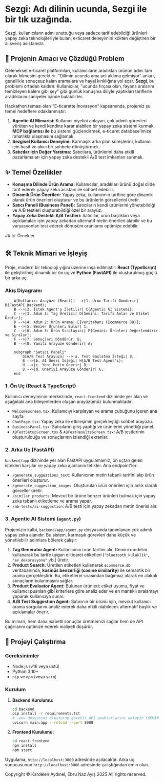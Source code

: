 # Sezgi: Adı dilinin ucunda, Sezgi ile bir tık uzağında.

Sezgi, kullanıcıların adını unuttuğu veya sadece tarif edebildiği ürünleri yapay zeka teknolojileriyle bulan, e-ticaret deneyimini kökten değiştiren bir alışveriş asistanıdır. 

## 🚀 Projenin Amacı ve Çözdüğü Problem

Geleneksel e-ticaret platformları, kullanıcıların aradıkları ürünün adını tam olarak bilmesini gerektirir. "Dilimin ucunda ama adı aklıma gelmiyor" anları, genellikle sonuçsuz kalan aramalara ve hayal kırıklığına yol açar. **Sezgi**, bu problemi ortadan kaldırır. Kullanıcılar, "ucunda fırçası olan, fayans aralarını temizleyen kalem gibi şey" gibi günlük konuşma diliyle yaptıkları tariflerle aradıklarını saniyeler içinde bulabilirler.

Hackathon teması olan "E-ticarette İnovasyon" kapsamında, projemiz şu temel hedeflere odaklanmıştır:
1.  **Agentic AI Mimarisi:** Kullanıcı niyetini anlayan, çok adımlı görevleri yürüten ve kendi kendine karar alabilen bir yapay zeka sistemi kurmak. **MCP bağlantısı ile** bu sistemi güçlendirmek, e-ticaret database'imize rahatlıkla ulaşmasını sağlamak.
2.  **Sezgisel Kullanıcı Deneyimi:** Karmaşık arka plan süreçlerini, kullanıcı için basit ve akıcı bir sohbete dönüştürmek.
3.  **Satıcılar için Değer Yaratma:** Satıcılara, ürünlerini daha etkili pazarlamaları için yapay zeka destekli A/B test imkanları sunmak.

## ✨ Temel Özellikler

-   **Konuşma Dilinde Ürün Arama:** Kullanıcılar, aradıkları ürünü doğal dilde tarif ederek yapay zeka asistanı ile sohbet edebilir.
-   **Dinamik Ürün Önerileri:** Yapay zeka, kullanıcının tarifine göre dinamik olarak ürün önerileri oluşturur ve bu ürünlerin görsellerini üretir.
-   **Satıcı Paneli (Business Panel):** Satıcıların kendi ürünlerini yönetebildiği ve A/B testleri oluşturabildiği özel bir arayüz.
-   **Yapay Zeka Destekli A/B Testleri:** Satıcılar, ürün başlıkları veya açıklamaları için yapay zekadan alternatif metin önerileri alabilir ve bu varyasyonları test ederek dönüşüm oranlarını optimize edebilir.


## 📊 Örnekler


## 🛠️ Teknik Mimari ve İşleyiş

Proje, modern bir teknoloji yığını üzerine inşa edilmiştir: **React (TypeScript)** ile geliştirilmiş dinamik bir ön uç ve **Python (FastAPI)** ile oluşturulmuş güçlü bir arka uç.

### Akış Diyagramı

```
    A[Kullanıcı Arayüzü (React)] -->|1. Ürün Tarifi Gönderir| B(FastAPI Backend);
    B -->|2. İstek Agent'a İletilir| C{Agentic AI Sistemi};
    C -->|3. Adım 1: Tag Üretici| D[Gemini: Tarifi Anlar ve Etiket Üretir];
    D -->|4. Adım 2: Ürün Arama| E[Veritabanı (Ecommerce DB)];
    E -->|5. Benzer Ürünleri Bulur| C;
    C -->|6. Adım 3: Ürün Sıralayıcı| F[Gemini: Ürünleri Değerlendirir ve Sıralar];
    F -->|7. Sonuçları Döndürür| B;
    B -->|8. Yanıtı Arayüze Gönderir| A;

    subgraph "Satıcı Paneli"
        G[A/B Test Arayüzü] -->|a. Test Başlatma İsteği| B;
        B -->|b. AI Öneri İsteği| H{A/B Test Agent'ı};
        H -->|c. Yeni Metin Önerir| B;
        B -->|d. Öneriyi Arayüze Gönderir| G;
    end
```

### 1. **Ön Uç (React & TypeScript)**

Kullanıcı deneyiminin merkezinde, `react-frontend` dizininde yer alan ve aşağıdaki ana bileşenlerden oluşan arayüzümüz bulunmaktadır:
-   `WelcomeScreen.tsx`: Kullanıcıyı karşılayan ve arama çubuğunu içeren ana sayfa.
-   `ChatPage.tsx`: Yapay zeka ile etkileşimin gerçekleştiği sohbet arayüzü.
-   `BusinessPanel.tsx`: Satıcıların giriş yaptığı ve ürünlerini yönettiği panel.
-   `ABTestSetupScreen.tsx` & `ABTestResultsScreen.tsx`: A/B testlerinin oluşturulduğu ve sonuçlarının izlendiği ekranlar.

### 2. **Arka Uç (FastAPI)**

`backend/app` dizininde yer alan FastAPI uygulamamız, ön uçtan gelen istekleri karşılar ve yapay zeka ajanlarını tetikler. Ana endpoint'ler:
-   `/generate_suggestions_text`: Kullanıcının metin tabanlı tarifini alıp ürün önerileri oluşturur.
-   `/generate_suggestion_images`: Oluşturulan ürün önerileri için anlık olarak görseller üretir.
-   `/similar_products`: Mevcut bir ürüne benzer ürünleri bulmak için yapay zeka tabanlı etiketleme ve arama yapar.
-   `/ab-tests/ai-suggestion`: A/B testi için yapay zekadan metin önerisi alır.

### 3. **Agentic AI Sistemi (`agent.py`)**

Projemizin kalbi, `backend/app/agent.py` dosyasında tanımlanan çok adımlı yapay zeka ajanıdır. Bu sistem, karmaşık görevleri daha küçük ve yönetilebilir adımlara bölerek çalışır:

1.  **Tag Generator Agent:** Kullanıcının ürün tarifini alır, Gemini modelini kullanarak bu tarife uygun e-ticaret etiketleri (`"bluetooth_kulaklik"`, `"ev_dekorasyonu"` vb.) üretir.
2.  **Product Search:** Üretilen etiketleri kullanarak `ecommerce.db` veritabanında, **kosinüs benzerliği (cosine similarity)** ile semantik bir arama gerçekleştirir. Bu, etiketlerin sırasından bağımsız olarak en alakalı sonuçların bulunmasını sağlar.
3.  **Product Evaluator Agent:** Bulunan ürünleri; etiket uyumu, fiyat ve kullanıcı puanları gibi kriterlere göre analiz eder ve en mantıklı sıralamayı yaparak kullanıcıya sunar.
4.  **A/B Test Suggestion Agent:** Satıcının bir ürünü için, mevcut kullanıcı arama sorgularını analiz ederek daha etkili olabilecek alternatif başlık ve açıklamalar önerir.

Bu mimari, hem daha isabetli sonuçlar üretmemizi sağlar hem de API çağrılarını optimize ederek maliyeti düşürür.

## 🚀 Projeyi Çalıştırma

### Gereksinimler
-   Node.js (v16 veya üstü)
-   Python 3.10+
-   `pip` ve `npm` (veya `yarn`)

### Kurulum

1.  **Backend Kurulumu:**
    ```bash
    cd backend
    pip install -r requirements.txt
    # .env dosyasını oluşturup gerekli API anahtarlarını ekleyin (GEMINI_API_KEY, GCP_PROJECT_ID vb.)
    uvicorn main:app --reload --port 8000
    ```

2.  **Frontend Kurulumu:**
    ```bash
    cd react-frontend
    npm install
    npm start
    ```
Uygulama, `http://localhost:3000` adresinde açılacaktır. Arka uç sunucusunun `http://localhost:8000` adresinde çalıştığından emin olun.

Copyright © Kardelen Aydınel, Ebru Naz Ayış 2025
All rights reserved.
